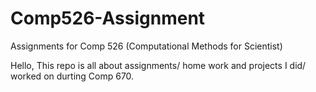 # Comp526-Assignment
Assignments for Comp 526 (Computational Methods for Scientist)

Hello, This repo is all about assignments/ home work and projects I did/ worked on durting Comp 670.
